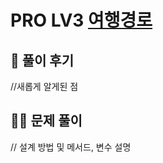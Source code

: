 # PRO LV3 [여행경로](https://programmers.co.kr/learn/courses/30/lessons/43164?language=java)

## 🌈 풀이 후기
//새롭게 알게된 점
## 👩‍🏫 문제 풀이
// 설계 방법 및 메서드, 변수 설명
